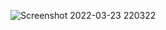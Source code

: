 ![Screenshot 2022-03-23 220322](https://user-images.githubusercontent.com/62132425/159730287-f247e2a6-e198-4f2e-a4dd-cc50f0fa0c6c.png)
